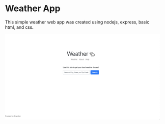 Weather App
===============

This simple weather web app was created using nodejs, express,
basic html, and css.

![Weather, Weather_App](assets/images/Weather_App.png)